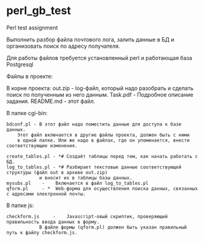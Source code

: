# perl_gb_test
Perl test assignment

Выполнить разбор файла почтового лога, залить данные в БД и организовать поиск по адресу получателя.

Для работы файлов требуется установленный perl и работающая база Postgresql

Файлы в проекте:

В корне проекта:
	out.zip   - log-файл, который надо разобрать и сделать поиск по полученным из него данным.
	Task.pdf  - Подробное описание задания.
	README.md - этот файл.

В папке cgi-bin:

	bdconf.pl - В этот файл надо поместить данные для доступа к базе данных. 
		Этот файл включается в другие файлы проекта, должен быть с ними 
		в одной папке. Или же надо в файлах, где он упоминается, внести соответствующие изменения.

	create_tables.pl - *# Создаёт таблицы перед тем, как начать работать с БД.
	log_to_tables.pl - *# Разбирает текстовые данные соответствующей структуры (файл out в архиве out.zip)
				и вносит их в таблицы базы данных.
	mysubs.pl 	 -    Включается в файл log_to_tables.pl
	qform.pl	 - *  Web-форма для осуществления поиска данных, связанных с адресами электронной почты.

В папке js: 
	
	checkform.js	 -    Javascript-овый скриптик, проверяющий правильность ввода данных в форму.
				В файле формы (qform.pl) должен быть указан правильный путь к файлу checkform.js.
